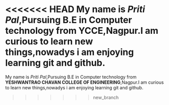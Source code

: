 <<<<<<< HEAD
My name is _Priti Pal_,Pursuing B.E in Computer technology from **YCCE**,Nagpur.I am **curious** to learn new things,nowadys i am enjoying learning **git and github**. 
=======
My name is _Priti Pal_,Pursuing B.E in Computer technology from **YESHWANTRAO CHAVAN COLLEGE OF ENGINEERING**,Nagpur.I am curious to learn new things,nowadys i am enjoying learning git and github.
>>>>>>> new_branch
